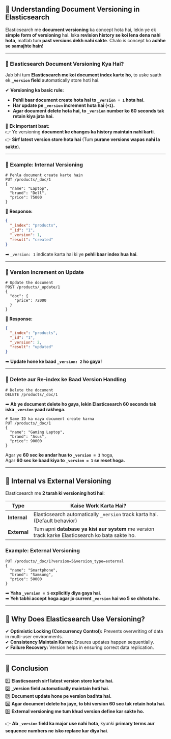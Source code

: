 ## 📌 **Understanding Document Versioning in Elasticsearch**  

Elasticsearch me **document versioning** ka concept hota hai, lekin ye ek **simple form of versioning** hai. Iska **revision history se koi lena dena nahi hota**, matlab tum **past versions dekh nahi sakte**. Chalo is concept ko **achhe se samajhte hain**!  

---

### **🔹 Elasticsearch Document Versioning Kya Hai?**
Jab bhi tum **Elasticsearch me koi document index karte ho**, to uske saath ek **`_version` field** automatically store hoti hai.  

✔ **Versioning ka basic rule:**  
- **Pehli baar document create hota hai to `_version = 1` hota hai.**  
- **Har update pe `_version` increment hota hai (`+1`).**  
- **Agar document delete hota hai, to `_version` number ko 60 seconds tak retain kiya jata hai.**  

📌 **Ek important baat:**  
👉 Ye versioning **document ke changes ka history maintain nahi karti**.  
👉 **Sirf latest version store hota hai** (Tum **purane versions wapas nahi la sakte**).  

---

### **🔹 Example: Internal Versioning**  
```http
# Pehla document create karte hain
PUT /products/_doc/1
{
  "name": "Laptop",
  "brand": "Dell",
  "price": 75000
}
```
🔹 **Response:**  
```json
{
  "_index": "products",
  "_id": "1",
  "_version": 1,
  "result": "created"
}
```
➡ `_version: 1` indicate karta hai ki ye **pehli baar index hua hai**.  

---

### **🔹 Version Increment on Update**  
```http
# Update the document
POST /products/_update/1
{
  "doc": {
    "price": 72000
  }
}
```
🔹 **Response:**  
```json
{
  "_index": "products",
  "_id": "1",
  "_version": 2,
  "result": "updated"
}
```
➡ **Update hone ke baad `_version: 2` ho gaya!**  

---

### **🔹 Delete aur Re-index ke Baad Version Handling**
```http
# Delete the document
DELETE /products/_doc/1
```
➡ **Ab ye document delete ho gaya, lekin Elasticsearch 60 seconds tak iska `_version` yaad rakhega.**  

```http
# Same ID ka naya document create karna
PUT /products/_doc/1
{
  "name": "Gaming Laptop",
  "brand": "Asus",
  "price": 90000
}
```
Agar ye **60 sec ke andar hua to `_version = 3`** hoga,  
Agar **60 sec ke baad kiya to `_version = 1` se reset hoga.**  

---

## **🔹 Internal vs External Versioning**
Elasticsearch me **2 tarah ki versioning hoti hai**:  

| **Type**       | **Kaise Work Karta Hai?** |
|---------------|--------------------------|
| **Internal**  | Elasticsearch automatically `_version` track karta hai. (Default behavior) |
| **External**  | Tum apni **database ya kisi aur system** me version track karke Elasticsearch ko bata sakte ho. |

### **Example: External Versioning**
```http
PUT /products/_doc/1?version=5&version_type=external
{
  "name": "Smartphone",
  "brand": "Samsung",
  "price": 50000
}
```
➡ **Yaha `_version = 5` explicitly diya gaya hai**.  
➡ **Yeh tabhi accept hoga agar jo current `_version` hai wo 5 se chhota ho.**  

---

## **🔹 Why Does Elasticsearch Use Versioning?**
✔ **Optimistic Locking (Concurrency Control):** Prevents overwriting of data in multi-user environments.  
✔ **Consistency Maintain Karna:** Ensures updates happen sequentially.  
✔ **Failure Recovery:** Version helps in ensuring correct data replication.  

---

## **🔹 Conclusion**
1️⃣ **Elasticsearch sirf latest version store karta hai.**  
2️⃣ **_version field automatically maintain hoti hai.**  
3️⃣ **Document update hone pe version badhta hai.**  
4️⃣ **Agar document delete ho jaye, to bhi version 60 sec tak retain hota hai.**  
5️⃣ **External versioning me tum khud version define kar sakte ho.**  

👉 **Ab `_version` field ka major use nahi hota**, kyunki **primary terms aur sequence numbers ne isko replace kar diya hai**.  
